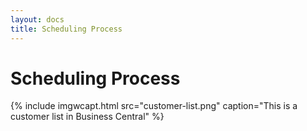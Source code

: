 ```yaml
---
layout: docs
title: Scheduling Process
---
```


# Scheduling Process
{% include imgwcapt.html src="customer-list.png" caption="This is a customer list in Business Central" %}
